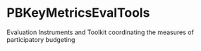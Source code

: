 # PBKeyMetricsEvalTools
Evaluation Instruments and Toolkit coordinating the measures of participatory budgeting
